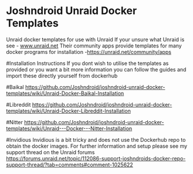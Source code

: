 # Joshndroid Unraid Docker Templates
Unraid docker templates for use with Unraid
If your unsure what Unraid is see - www.unraid.net
Their community apps provide templates for many docker programs for installation -https://unraid.net/community/apps

#Installation Instructions
If you dont wish to utilise the templates as provided or you want a bit more information you can follow the guides and import these directly yourself from dockerhub

#Baikal
https://github.com/Joshndroid/joshndroid-unraid-docker-templates/wiki/Unraid-Docker-Baikal-Installation

#Libreddit
https://github.com/Joshndroid/joshndroid-unraid-docker-templates/wiki/Unraid-Docker-Libreddit-Installation

#Nitter
https://github.com/Joshndroid/joshndroid-unraid-docker-templates/wiki/Unraid---Docker---Nitter-Installation

#Invidious
Invidious is a bit tricky and does not use the Dockerhub repo to obtain the docker images.
For further information and setup please see my support thread on the Unraid forums
https://forums.unraid.net/topic/112086-support-joshndroids-docker-repo-support-thread/?tab=comments#comment-1025622
